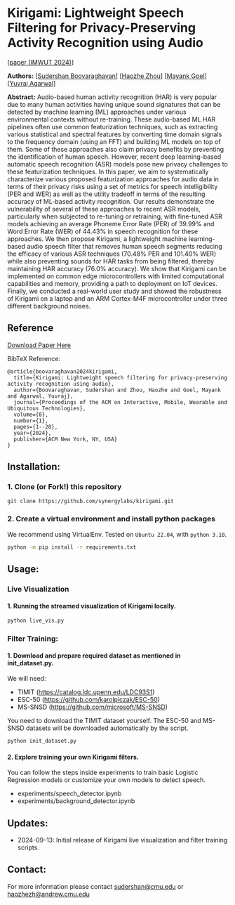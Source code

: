 # Kirigami: Lightweight Speech Filtering for Privacy-Preserving Activity Recognition using Audio

[[paper (IMWUT 2024)](https://dl.acm.org/doi/10.1145/3643502)]

**Authors:**
[[Sudershan Boovaraghavan](https://sudershanb.com/)]
[[Haozhe Zhou](https://haozheee.github.io/)]
[[Mayank Goel](https://www.mayankgoel.com/)]
[[Yuvraj Agarwal](https://www.synergylabs.org/yuvraj/)]

**Abstract:**
Audio-based human activity recognition (HAR) is very popular due to many human activities having unique sound signatures 
that can be detected by machine learning (ML) approaches under various environmental contexts without re-training. These 
audio-based ML HAR pipelines often use common featurization techniques, such as extracting various statistical and 
spectral features by converting time domain signals to the frequency domain (using an FFT) and building ML models on top 
of them. Some of these approaches also claim privacy benefits by preventing the identification of human speech. However, 
recent deep learning-based automatic speech recognition (ASR) models pose new privacy challenges to these featurization 
techniques. In this paper, we aim to systematically characterize various proposed featurization approaches for audio 
data in terms of their privacy risks using a set of metrics for speech intelligibility (PER and WER) as well as the 
utility tradeoff in terms of the resulting accuracy of ML-based activity recognition. Our results demonstrate the 
vulnerability of several of these approaches to recent ASR models, particularly when subjected to re-tuning or 
retraining, with fine-tuned ASR models achieving an average Phoneme Error Rate (PER) of 39.99% and Word Error Rate 
(WER) of 44.43% in speech recognition for these approaches. We then propose Kirigami, a lightweight machine 
learning-based audio speech filter that removes human speech segments reducing the efficacy of various ASR techniques 
(70.48% PER and 101.40% WER) while also preventing sounds for HAR tasks from being filtered, thereby maintaining HAR 
accuracy (76.0% accuracy). We show that Kirigami can be implemented on common edge microcontrollers with limited 
computational capabilities and memory, providing a path to deployment on IoT devices. Finally, we conducted a real-world 
user study and showed the robustness of Kirigami on a laptop and an ARM Cortex-M4F microcontroller under three different 
background noises.
## Reference

[Download Paper Here](https://doi.org/)


BibTeX Reference:

```
@article{boovaraghavan2024kirigami,
  title={Kirigami: Lightweight speech filtering for privacy-preserving activity recognition using audio},
  author={Boovaraghavan, Sudershan and Zhou, Haozhe and Goel, Mayank and Agarwal, Yuvraj},
  journal={Proceedings of the ACM on Interactive, Mobile, Wearable and Ubiquitous Technologies},
  volume={8},
  number={1},
  pages={1--28},
  year={2024},
  publisher={ACM New York, NY, USA}
}
```


## Installation:

### 1. Clone (or Fork!) this repository
```
git clone https://github.com/synergylabs/kirigami.git
```

### 2. Create a virtual environment and install python packages
We recommend using VirtualEnv. Tested on `Ubuntu 22.04`, with `python 3.10`.

```bash
python -m pip install -r requirements.txt
```

## Usage:
### Live Visualization
#### 1. Running the streamed visualization of Kirigami locally. 

```bash
python live_vis.py
```
### Filter Training:
#### 1. Download and prepare required dataset as mentioned in init_dataset.py. 
We will need:
- TIMIT (https://catalog.ldc.upenn.edu/LDC93S1)
- ESC-50 (https://github.com/karolpiczak/ESC-50)
- MS-SNSD (https://github.com/microsoft/MS-SNSD)

You need to download the TIMIT dataset yourself. The ESC-50 and MS-SNSD datasets will be downloaded automatically by the script.
```bash
python init_dataset.py
```
#### 2. Explore training your own Kirigami filters.
You can follow the steps inside experiments to train basic Logistic Regression models or customize your own models to detect speech.
- experiments/speech_detector.ipynb
- experiments/background_detector.ipynb

## Updates:
- 2024-09-13: Initial release of Kirigami live visualization and filter training scripts.

## Contact:
For more information please contact sudershan@cmu.edu or haozhezh@andrew.cmu.edu

